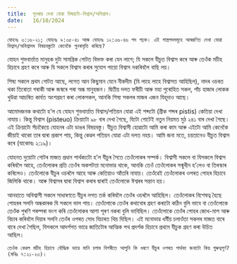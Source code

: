 ```yaml
---
title:  পুনৰায় দেখা যোৱা বিষয়টো-বিশ্বাস/অবিশ্বাস।
date:   16/10/2024
---
```


`যোহনঃ ৩:১৬-২১; যোহনঃ ৯:৩৫-৪১ আৰু যোহনঃ ১২:৩৬-৪৬ পদ পঢ়ক। এই শাস্ত্ৰপদসমূহে আৰম্ভণিত দেখা যোৱা বিশ্বাস/অবিশ্বাসৰ বিষয়বস্তুটো কেনেকৈ পুনৰাবৃত্তি কৰিছে?`

যোহন শুভবাৰ্ত্তাত মানুহক দুটা সামগ্ৰিক গোটত বিভক্ত কৰা যেন লাগে; যি সকলে যীচুত বিশ্বাস কৰে আৰু তেওঁক মচীহ হিচাবে গ্ৰহণ কৰে আৰু যি সকলে বিশ্বাস কৰাৰ সুযোগ পায়ো বিশ্বাস নকৰিবলৈ বাছি লয়।

শিষ্য সকলে প্ৰথম গোটত আছে, লগেত আন কিছুমান যেনে নীকদীম (যি লাহে লাহে বিশ্বাসত আহিছিল), নাদৰ ওচৰত থকা তিৰোতা গৰাকী আৰু জন্মৰে পৰা অন্ধ মানুহজন। দ্বিতীয় দলত ফৰীচী আৰু মহা পুৰোহিত সকল, পাঁচ হাজাৰ লোকক খুউৱা আচৰিত কাৰ্যত অংশগ্ৰহণ কৰা লোকসকল, আনকি শিষ্য সকলৰ মাজৰ এজন যিহূদাও আছে।

আমোদজনক কথাটো হ’ল যে যোহন শুভবাৰ্ত্তাত বিশ্বাস/পতিয়ন যোৱা এই শব্দটো (গ্ৰীক শব্দৰ pistis) কেতিয়া দেখা নাযায়। কিন্তু বিশ্বাস (pisteuo) ক্ৰিয়াটো ৯৮ বাৰ দেখা গৈছে, যিটো গোটেই নতুন নিয়মত মুঠ ২৪১ বাৰ দেখা গৈছে। এই ক্ৰিয়াটো সঁচাকৈয়ে যোহনৰ এটা ডাঙৰ বিষয়বস্তু। যীচুত বিশ্বাসী হোৱাটো আমি কৰা কাম আৰু এইটো আমি কেনেকৈ জীয়াই থাকো তাৰ দ্বাৰা প্ৰকাশ পায়, কিন্তু কেৱল পতিয়ন যোৱা এটা দলত নহয়। আমি জনা মতে, চয়তানেও যীচুত বিশ্বাস কৰে (যাকোবঃ ২:১৯)।

যোহনত দুয়োটা গোটৰ মাজত প্ৰধান পাৰ্থক্যটো হ’ল যীচুৰ সৈতে তেওঁলোকৰ সম্পৰ্ক। বিশ্বাসী সকলে বা যিসকলে বিশ্বাস কৰিবলৈ আহে, তেওঁলোকৰ প্ৰতি তেওঁৰ অকপটতা মনোভাৱ থাকে, আনকি তেওঁ তেওঁলোকৰ সন্মুখীন হ’লেও বা তিৰস্কাৰ কৰিলেও। তেওঁলোকে যীচুৰ ওচৰলৈ আহে আৰু কেতিয়াও আঁতৰি নাযায়। তেওঁৱেই তেওঁলোকৰ ওপৰত পোহৰ হিচাবে জিলিকি থাকে। আৰু বিশ্বাসৰ দ্বাৰা বিশ্বাস কৰাৰ দ্বাৰাই তেওঁলোকে ঈশ্বৰৰ সন্তান হয়।

আনহাতে অবিশ্বাসী সকলে সাধাৰণতে যীচুৰ লগত তৰ্ক কৰিবলৈ তেওঁৰ ওচৰলৈ আহিছিল। তেওঁলোকৰ বিশেষত্ব হৈছে পোহৰৰ সলনি অন্ধকাৰক যি সকলে ভাল পায়। তেওঁলোকে তেওঁৰ কথাবোৰ গ্ৰহণ কৰাটো কঠিন বুলি ভাবে বা তেওঁলোকে তেওঁক পুৰণি পৰম্পৰা ভংগ কৰি তেওঁলোকৰ আশা পূৰণ নকৰা বুলি ভাবিছিল। তেওঁলোকে তেওঁৰ পোহৰ জোখ-মাপ আৰু বিচাৰ কৰিবলৈ দিয়াৰ সলনি তেওঁৰ ওপৰত সোধ বিচাৰত থিয় দিছিল। এই মনোভাৱ ধর্মীয় চলাওঁতা সকলৰ মাজত বাৰে বাৰে দেখা গৈছিল, যিসকলে আদৰ্শগত ভাৱে জাতিটোৰ আত্মিক পথ প্ৰদৰ্শক হিচাবে প্ৰথমে যীচুক গ্ৰহণ কৰা উচিত আছিল।

`তেওঁক কেৱল মচীহ হিচাবে বৌদ্ধিক ভাৱে মানি চলাৰ বিপৰীতে আপুনি কি ধৰণে যীচুৰ ওপৰত পাৰ্থক্য জনাটো কিয় গুৰুত্বপূৰ্ণ? (মথিঃ ৭:২১-২৩)।`